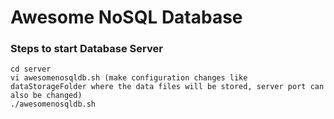 # Awesome NoSQL Database

### Steps to start Database Server

```
cd server
vi awesomenosqldb.sh (make configuration changes like dataStorageFolder where the data files will be stored, server port can also be changed)
./awesomenosqldb.sh
```
